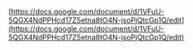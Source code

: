 [https://docs.google.com/document/d/1VFuU-5QGX4NdPPHcd17Z5etna8tO4N-jsoPjQtcGp1Q/edit](https://docs.google.com/document/d/1VFuU-5QGX4NdPPHcd17Z5etna8tO4N-jsoPjQtcGp1Q/edit)
